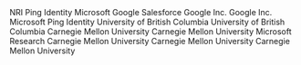 
<reference anchor="OpenID" target="http://openid.net/specs/openid-connect-core-1_0.html">
  <front>
    <title>OpenID Connect Core 1.0 incorporating errata set 1</title>
    <author initials="N." surname="Sakimura" fullname="Nat Sakimura">
      <organization>NRI</organization>
    </author>
    <author initials="J." surname="Bradley" fullname="John Bradley">
      <organization>Ping Identity</organization>
    </author>
    <author initials="M." surname="Jones" fullname="Mike Jones">
      <organization>Microsoft</organization>
    </author>
    <author initials="B." surname="de Medeiros" fullname="Breno de Medeiros">
      <organization>Google</organization>
    </author>
    <author initials="C." surname="Mortimore" fullname="Chuck Mortimore">
      <organization>Salesforce</organization>
    </author>
   <date day="8" month="Nov" year="2014"/>
  </front>
</reference>

<reference anchor="owasp_redir" target="https://cheatsheetseries.owasp.org/cheatsheets/Unvalidated_Redirects_and_Forwards_Cheat_Sheet.html">
  <front>
    <title>OWASP Cheat Sheet Series - Unvalidated Redirects and Forwards</title>
    <author></author>
    <date />
  </front>
</reference>

<reference anchor="owasp_csrf" target="https://www.owasp.org/index.php/Cross-Site_Request_Forgery_(CSRF)_Prevention_Cheat_Sheet">
  <front>
    <title>Cross-Site Request Forgery (CSRF) Prevention Cheat Sheet</title>
    <author></author>
    <date />
  </front>
</reference>

<reference anchor="webappsec-referrer-policy" target="https://w3c.github.io/webappsec-referrer-policy">
  <front>
    <title>Referrer Policy</title>
    <author initials="J." surname="Eisinger">
      <organization>Google Inc.</organization>
    </author>
    <author initials="E." surname="Stark">
      <organization>Google Inc.</organization>
    </author>
    <date day="20" month="April" year="2017"/>
  </front>
</reference>

<reference anchor="oauth-v2-form-post-response-mode" target="http://openid.net/specs/oauth-v2-form-post-response-mode-1_0.html">
  <front>
    <title>OAuth 2.0 Form Post Response Mode</title>
    <author initials="M." surname="Jones" fullname="Mike Jones">
      <organization>Microsoft</organization>
    </author>
    <author initials="B." surname="Campbell" fullname="Brian Campbell">
      <organization>Ping Identity</organization>
    </author>
    <date day="27" month="April" year="2015"/>
  </front>
</reference>       


<reference anchor="oauth_security_ubc" target="http://passwordresearch.com/papers/paper267.html">
  <front>
    <title>The Devil is in the (Implementation) Details: An Empirical Analysis of OAuth SSO Systems</title>
    <author  initials="S.-T." surname="Sun" fullname="San-Tsai Sun">
      <organization abbrev="UBC">University of British Columbia</organization>
    </author>
    <author  initials="K." surname="Beznosov" fullname="Konstantin Beznosov">
      <organization abbrev="UBC">University of British Columbia</organization>
    </author>
    <date month="October" year="2012"/>
  </front>
  <format target="http://passwordresearch.com/papers/paper267.html" type="HTML" />
</reference> 

<reference anchor="oauth_security_cmu">
  <front>
    <title>OAuth Demystified for Mobile Application Developers</title>
    <author  initials="E." surname="Chen" fullname="Eric Chen">
      <organization abbrev="CMU">Carnegie Mellon University</organization>
    </author>
    <author initials="Y." surname="Pei" fullname="Yutong Pei">
      <organization abbrev="CMU">Carnegie Mellon University</organization>
    </author>
     <author initials="S." surname="Chen" fullname="Shuo Chen">
      <organization abbrev="MR">Microsoft Research</organization>
    </author>
    <author initials="Y." surname="Tian" fullname="Yuan Tian">
      <organization abbrev="CMU">Carnegie Mellon University</organization>
    </author>          
    <author initials="R." surname="Kotcher" fullname="Robert Kotcher">
      <organization abbrev="CMU">Carnegie Mellon University</organization>
    </author>
    <author initials="P." surname="Tague" fullname="Patrick Tague">
      <organization abbrev="CMU">Carnegie Mellon University</organization>
    </author>
    <date month="November" year="2014"/>
  </front>
  <format target="http://css.csail.mit.edu/6.858/2012/readings/oauth-sso.pdf" type="pdf" />
</reference>

<reference anchor="arXiv.1601.01229"
   target="http://arxiv.org/abs/1601.01229/">
<front>
  <title>A Comprehensive Formal Security Analysis of OAuth 2.0</title>
  <author fullname="Daniel Fett" surname="Fett" initials="D."><organization/></author>
  <author fullname="Ralf Küsters" surname="Küsters" initials="R."><organization/></author>
  <author fullname="Guido Schmitz" surname="Schmitz" initials="G."><organization/></author>
  <date day="6" month="January" year="2016"/>
</front>
<seriesInfo name="arXiv" value="1601.01229"/>
</reference>

<reference anchor="arXiv.1704.08539"
     target="http://arxiv.org/abs/1704.08539/">
<front>
  <title>The Web SSO Standard OpenID Connect: In-Depth Formal Security Analysis and Security Guidelines</title>
  <author fullname="Daniel Fett" surname="Fett" initials="D."><organization/></author>
  <author fullname="Ralf Küsters" surname="Küsters" initials="R."><organization/></author>
  <author fullname="Guido Schmitz" surname="Schmitz" initials="G."><organization/></author>
  <date day="27" month="April" year="2017"/>
</front>
<seriesInfo name="arXiv" value="1704.08539"/>
</reference>

<reference anchor="arXiv.1901.11520"
   target="http://arxiv.org/abs/1901.11520/">
<front>
  <title>An Extensive Formal Security Analysis of the OpenID Financial-grade API</title>
  <author fullname="Daniel Fett" surname="Fett" initials="D."><organization/></author>
  <author fullname="Pedram Hosseyni" surname="Hosseyni" initials="P."><organization/></author>
  <author fullname="Ralf Küsters" surname="Küsters" initials="R."><organization/></author>
  <date day="31" month="January" year="2019"/>
</front>
<seriesInfo name="arXiv" value="1901.11520"/>
</reference>

<reference anchor="arXiv.1508.04324v2"
     target="http://arxiv.org/abs/1508.04324v2/">
 <front>
  <title>On the security of modern Single Sign-On Protocols: Second-Order Vulnerabilities in OpenID Connect</title>
  <author fullname="Vladislav Mladenov" surname="Mladenov" initials="V."><organization/></author>
  <author fullname="Christian Mainka" surname="Mainka" initials="C."><organization/></author>
  <author fullname="Jörg Schwenk" surname="Schwenk" initials="J."><organization/></author>
  <date day="7" month="January" year="2016"/>
</front>
<seriesInfo name="arXiv" value="1508.04324v2"/>
</reference>

<reference anchor="oauth_security_jcs_14">
  <front>
    <title>Discovering concrete attacks on website authorization by formal analysis</title>
    <author fullname="Chetan Bansal" surname="Bansal" initials="C."><organization/></author>
    <author fullname="Karthikeyan Bhargavan" surname="Bhargavan" initials="K."><organization/></author>
    <author fullname="Antoine Delignat-Lavaud" surname="Delignat-Lavaud" initials="A."><organization/></author>
    <author fullname="Sergio Maffeis" surname="Maffeis" initials="S."><organization/></author>
    <date day="23" month="April" year="2014"/>
  </front>
  <format target="https://www.doc.ic.ac.uk/~maffeis/papers/jcs14.pdf" type="pdf" />
</reference>

<reference anchor="bug.chromium" target="https://bugs.chromium.org/p/chromium/issues/detail?id=168213/">
<front>
<title>Referer header includes URL fragment when opening link using New Tab</title>
<author></author>
<date />
</front>
</reference>

<reference anchor="webauthn" target="https://www.w3.org/TR/2019/REC-webauthn-1-20190304/">
  <front>
    <title>Web Authentication: An API for accessing Public Key Credentials Level 1</title>
    <date day="04" month="March" year="2019"/>
  </front>
</reference>

<reference anchor="webcrypto" target="https://www.w3.org/TR/2017/REC-WebCryptoAPI-20170126/">
  <front>
    <title>Web Cryptography API</title>
    <date day="26" month="January" year="2017"/>
  </front>
</reference>

